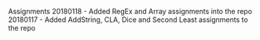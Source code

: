 Assignments
20180118 - Added RegEx and Array assignments into the repo
20180117 - Added AddString, CLA, Dice and Second Least assignments to the repo
